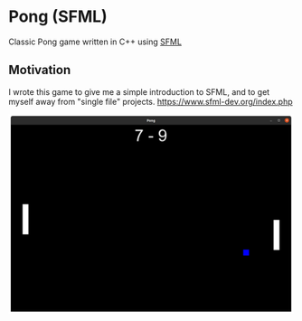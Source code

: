 # Pong (SFML)

Classic Pong game written in C++ using [SFML](https://www.sfml-dev.org/index.php)

## Motivation

I wrote this game to give me a simple introduction to SFML, and to get myself away from "single file" projects. https://www.sfml-dev.org/index.php

![Screenshot](res/demoShot.png)
